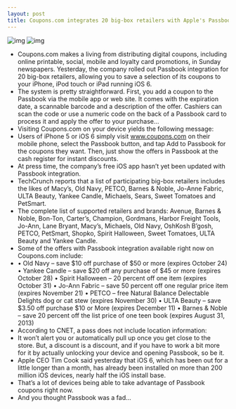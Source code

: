 ```yaml
---
layout: post
title: Coupons.com integrates 20 big-box retailers with Apple's Passbook
---
```

![img](http://media.idownloadblog.com/wp-content/uploads/2012/10/Coupons.com-Passbook-image-001.jpg)
![img](http://media.idownloadblog.com/wp-content/uploads/2012/10/Coupons.com-Passbook-image-002.jpg)
* Coupons.com makes a living from distributing digital coupons, including online printable, social, mobile and loyalty card promotions, in Sunday newspapers. Yesterday, the company rolled out Passbook integration for 20 big-box retailers, allowing you to save a selection of its coupons to your iPhone, iPod touch or iPad running iOS 6.
* The system is pretty straightforward. First, you add a coupon to the Passbook via the mobile app or web site. It comes with the expiration date, a scannable barcode and a description of the offer. Cashiers can scan the code or use a numeric code on the back of a Passbook card to process it and apply the offer to your purchase…
* Visiting Coupons.com on your device yields the following message:
* Users of iPhone 5 or iOS 6 simply visit www.coupons.com on their mobile phone, select the Passbook button, and tap Add to Passbook for the coupons they want. Then, just show the offers in Passbook at the cash register for instant discounts.
* At press time, the company’s free iOS app hasn’t yet been updated with Passbook integration.
* TechCrunch reports that a list of participating big-box retailers includes the likes of Macy’s, Old Navy, PETCO, Barnes & Noble, Jo-Anne Fabric, ULTA Beauty, Yankee Candle, Michaels, Sears, Sweet Tomatoes and PetSmart.
* The complete list of supported retailers and brands: Avenue, Barnes & Noble, Bon-Ton, Carter’s, Champion, Gordmans, Harbor Freight Tools, Jo-Ann, Lane Bryant, Macy’s, Michaels, Old Navy, OshKosh B’gosh, PETCO, PetSmart, Shopko, Spirit Halloween, Sweet Tomatoes, ULTA Beauty and Yankee Candle.
* Some of the offers with Passbook integration available right now on Coupons.com include:
* • Old Navy – save $10 off purchase of $50 or more (expires October 24) • Yankee Candle – save $20 off any purchase of $45 or more (expires October 28) • Spirit Halloween – 20 percent off one item (expires October 31) • Jo-Ann Fabric – save 50 percent off one regular price item (expires November 21) • PETCO – free Natural Balance Delectable Delights dog or cat stew (expires November 30) • ULTA Beauty – save $3.50 off purchase $10 or More (expires December 11) • Barnes & Noble – save 20 percent off the list price of one teen book (expires August 31, 2013)
* According to CNET, a pass does not include location information:
* It won’t alert you or automatically pull up once you get close to the store. But, a discount is a discount, and if you have to work a bit more for it by actually unlocking your device and opening Passbook, so be it.
* Apple CEO Tim Cook said yesterday that iOS 6, which has been out for a little longer than a month, has already been installed on more than 200 million iOS devices, nearly half the iOS install base.
* That’s a lot of devices being able to take advantage of Passbook coupons right now.
* And you thought Passbook was a fad…

